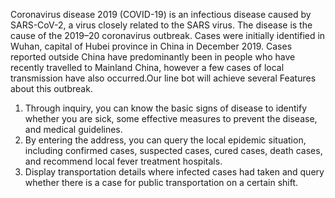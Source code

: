 Coronavirus disease 2019 (COVID-19) is an infectious disease caused by SARS-CoV-2, a virus closely related to the SARS virus. The disease is the cause of the 2019–20 coronavirus outbreak. Cases were initially identified in Wuhan, capital of Hubei province in China in December 2019. Cases reported outside China have predominantly been in people who have recently travelled to Mainland China, however a few cases of local transmission have also occurred.Our line bot will achieve several Features about this outbreak.
1. Through inquiry, you can know the basic signs of disease to identify whether you are sick, some effective measures to prevent the disease, and medical guidelines. 
2. By entering the address, you can query the local epidemic situation, including confirmed cases, suspected cases, cured cases, death cases, and recommend local fever treatment hospitals. 
3. Display transportation details where infected cases had taken and query whether there is a case for public transportation on a certain shift.
